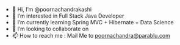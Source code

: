 - 👋 Hi, I’m @poornachandrakashi
- 👀 I’m interested in Full Stack Java Developer
- 🌱 I’m currently learning Spring MVC + Hibernate + Data Science
- 💞️ I’m looking to collaborate on 
- 📫 How to reach me : Mail Me to poornachandra@parablu.com

<!---
poornachandrakashi/poornachandrakashi is a ✨ special ✨ repository because its `README.md` (this file) appears on your GitHub profile.
You can click the Preview link to take a look at your changes.
--->
